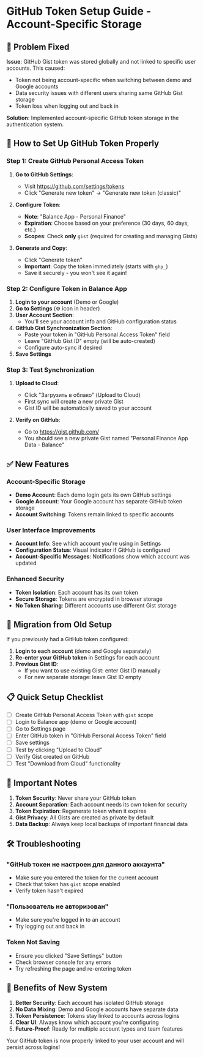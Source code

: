 # GitHub Token Setup Guide - Account-Specific Storage

## 🔧 Problem Fixed

**Issue**: GitHub Gist token was stored globally and not linked to specific user accounts. This caused:
- Token not being account-specific when switching between demo and Google accounts
- Data security issues with different users sharing same GitHub Gist storage
- Token loss when logging out and back in

**Solution**: Implemented account-specific GitHub token storage in the authentication system.

## 🚀 How to Set Up GitHub Token Properly

### Step 1: Create GitHub Personal Access Token

1. **Go to GitHub Settings**:
   - Visit https://github.com/settings/tokens
   - Click "Generate new token" → "Generate new token (classic)"

2. **Configure Token**:
   - **Note**: "Balance App - Personal Finance"
   - **Expiration**: Choose based on your preference (30 days, 60 days, etc.)
   - **Scopes**: Check **only** `gist` (required for creating and managing Gists)

3. **Generate and Copy**:
   - Click "Generate token"
   - **Important**: Copy the token immediately (starts with `ghp_`)
   - Save it securely - you won't see it again!

### Step 2: Configure Token in Balance App

1. **Login to your account** (Demo or Google)
2. **Go to Settings** (⚙️ icon in header)
3. **User Account Section**: 
   - You'll see your account info and GitHub configuration status
4. **GitHub Gist Synchronization Section**:
   - Paste your token in "GitHub Personal Access Token" field
   - Leave "GitHub Gist ID" empty (will be auto-created)
   - Configure auto-sync if desired
5. **Save Settings**

### Step 3: Test Synchronization

1. **Upload to Cloud**:
   - Click "Загрузить в облако" (Upload to Cloud)
   - First sync will create a new private Gist
   - Gist ID will be automatically saved to your account

2. **Verify on GitHub**:
   - Go to https://gist.github.com/
   - You should see a new private Gist named "Personal Finance App Data - Balance"

## ✅ New Features

### Account-Specific Storage
- **Demo Account**: Each demo login gets its own GitHub settings
- **Google Account**: Your Google account has separate GitHub token storage
- **Account Switching**: Tokens remain linked to specific accounts

### User Interface Improvements
- **Account Info**: See which account you're using in Settings
- **Configuration Status**: Visual indicator if GitHub is configured
- **Account-Specific Messages**: Notifications show which account was updated

### Enhanced Security
- **Token Isolation**: Each account has its own token
- **Secure Storage**: Tokens are encrypted in browser storage
- **No Token Sharing**: Different accounts use different Gist storage

## 🔄 Migration from Old Setup

If you previously had a GitHub token configured:

1. **Login to each account** (demo and Google separately)
2. **Re-enter your GitHub token** in Settings for each account
3. **Previous Gist ID**: 
   - If you want to use existing Gist: enter Gist ID manually
   - For new separate storage: leave Gist ID empty

## 📋 Quick Setup Checklist

- [ ] Create GitHub Personal Access Token with `gist` scope
- [ ] Login to Balance app (demo or Google account)
- [ ] Go to Settings page
- [ ] Enter GitHub token in "GitHub Personal Access Token" field
- [ ] Save settings
- [ ] Test by clicking "Upload to Cloud"
- [ ] Verify Gist created on GitHub
- [ ] Test "Download from Cloud" functionality

## 🚨 Important Notes

1. **Token Security**: Never share your GitHub token
2. **Account Separation**: Each account needs its own token for security
3. **Token Expiration**: Regenerate token when it expires
4. **Gist Privacy**: All Gists are created as private by default
5. **Data Backup**: Always keep local backups of important financial data

## 🛠️ Troubleshooting

### "GitHub токен не настроен для данного аккаунта"
- Make sure you entered the token for the current account
- Check that token has `gist` scope enabled
- Verify token hasn't expired

### "Пользователь не авторизован"
- Make sure you're logged in to an account
- Try logging out and back in

### Token Not Saving
- Ensure you clicked "Save Settings" button
- Check browser console for any errors
- Try refreshing the page and re-entering token

## 🎯 Benefits of New System

1. **Better Security**: Each account has isolated GitHub storage
2. **No Data Mixing**: Demo and Google accounts have separate data
3. **Token Persistence**: Tokens stay linked to accounts across logins
4. **Clear UI**: Always know which account you're configuring
5. **Future-Proof**: Ready for multiple account types and team features

Your GitHub token is now properly linked to your user account and will persist across logins!